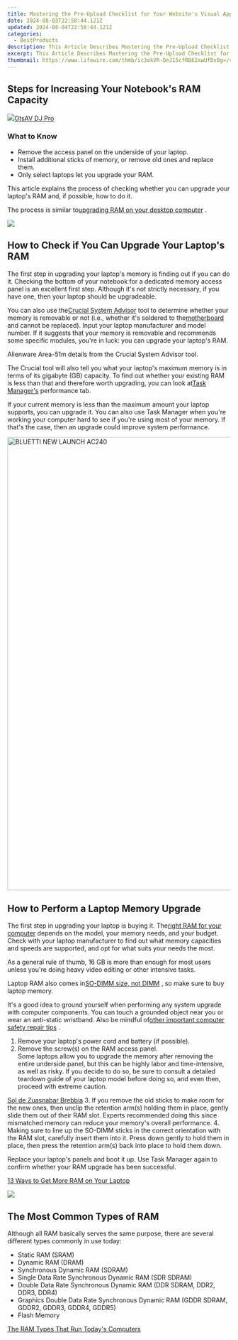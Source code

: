 ```yaml
---
title: Mastering the Pre-Upload Checklist for Your Website's Visual Appeal
date: 2024-08-03T22:58:44.121Z
updated: 2024-08-04T22:58:44.121Z
categories:
  - BestProducts
description: This Article Describes Mastering the Pre-Upload Checklist for Your Website's Visual Appeal
excerpt: This Article Describes Mastering the Pre-Upload Checklist for Your Website's Visual Appeal
thumbnail: https://www.lifewire.com/thmb/ic3okVR-QeJ15cfRB62xwUfDv0g=/400x300/filters:no_upscale():max_bytes(150000):strip_icc():format(webp)/82687981-1--58b746ae5f9b588080533c20.jpg
---
```


## Steps for Increasing Your Notebook's RAM Capacity
<!-- affiliate ads begin -->
<a href="https://otszone.ots7.com/order/checkout.php?PRODS=4713321&QTY=1&AFFILIATE=108875&CART=1"><img src="https://green.ots7.com/screenshots/OtsAV/OtsAVDJ1.90-300x188.jpg" border="0">OtsAV DJ Pro</a>
<!-- affiliate ads end -->
### What to Know

* Remove the access panel on the underside of your laptop.
* Install additional sticks of memory, or remove old ones and replace them.
* Only select laptops let you upgrade your RAM.

 This article explains the process of checking whether you can upgrade your laptop's RAM and, if possible, how to do it.

 The process is similar to[upgrading RAM on your desktop computer](https://www.lifewire.com/install-ram-in-computer-4782047) .

<!-- affiliate ads begin -->
<a href="https://shop.mondly.com/affiliate.php?ACCOUNT=ATISTUDI&AFFILIATE=108875&PATH=https%3A%2F%2Fwww.mondly.com%3FAFFILIATE%3D108875%26RESOURCE%3D%2BGeneral%2B970x90%2B"><img src="https://secure.avangate.com/images/merchant/69c418c33ec2e1a4267fa9bb77fa1428/general-970x90.gif" border="0"></a>
<!-- affiliate ads end -->
## How to Check if You Can Upgrade Your Laptop's RAM

 The first step in upgrading your laptop's memory is finding out if you can do it. Checking the bottom of your notebook for a dedicated memory access panel is an excellent first step. Although it's not strictly necessary, if you have one, then your laptop should be upgradeable.

 You can also use the[Crucial System Advisor](https://www.crucial.com/store/advisor) tool to determine whether your memory is removable or not (i.e., whether it's soldered to the[motherboard](https://www.lifewire.com/motherboards-system-boards-and-mainboards-2618154) and cannot be replaced). Input your laptop manufacturer and model number. If it suggests that your memory is removable and recommends some specific modules, you're in luck: you can upgrade your laptop's RAM.

 Alienware Area-51m details from the Crucial System Advisor tool.

 The Crucial tool will also tell you what your laptop's maximum memory is in terms of its gigabyte (GB) capacity. To find out whether your existing RAM is less than that and therefore worth upgrading, you can look at[Task Manager's](https://www.lifewire.com/task-manager-2626025) performance tab.

 If your current memory is less than the maximum amount your laptop supports, you can upgrade it. You can also use Task Manager when you're working your computer hard to see if you're using most of your memory. If that's the case, then an upgrade could improve system performance.

<!-- affiliate ads begin -->
<a href="https://bluetties.sjv.io/c/5597632/2039292/17094" target="_top" id="2039292"><img src="//a.impactradius-go.com/display-ad/17094-2039292" border="0" alt="BLUETTI NEW LAUNCH AC240" width="954" height="1020"/></a><img height="0" width="0" src="https://imp.pxf.io/i/5597632/2039292/17094" style="position:absolute;visibility:hidden;" border="0" />
<!-- affiliate ads end -->
## How to Perform a Laptop Memory Upgrade

 The first step in upgrading your laptop is buying it. The[right RAM for your computer](https://www.lifewire.com/laptop-memory-buyers-guide-833024) depends on the model, your memory needs, and your budget. Check with your laptop manufacturer to find out what memory capacities and speeds are supported, and opt for what suits your needs the most.

 As a general rule of thumb, 16 GB is more than enough for most users unless you're doing heavy video editing or other intensive tasks.

 Laptop RAM also comes in[SO-DIMM size, not DIMM](https://www.lifewire.com/ddr4-memory-833028) , so make sure to buy laptop memory.

 It's a good idea to ground yourself when performing any system upgrade with computer components. You can touch a grounded object near you or wear an anti-static wristband. Also be mindful of[other important computer safety repair tips](https://www.lifewire.com/important-computer-repair-safety-tips-2625176) .

1. Remove your laptop's power cord and battery (if possible).
2. Remove the screw(s) on the RAM access panel.  
 Some laptops allow you to upgrade the memory after removing the entire underside panel, but this can be highly labor and time-intensive, as well as risky. If you decide to do so, be sure to consult a detailed teardown guide of your laptop model before doing so, and even then, proceed with extreme caution.  

[Sol de Zuasnabar Brebbia](https://www.gettyimages.co.uk/search/photographer?family=creative&photographer=Sol+de+Zuasnabar+Brebbia)
3. If you remove the old sticks to make room for the new ones, then unclip the retention arm(s) holding them in place, gently slide them out of their RAM slot. Experts recommended doing this since mismatched memory can reduce your memory's overall performance.
4. Making sure to line up the SO-DIMM sticks in the correct orientation with the RAM slot, carefully insert them into it. Press down gently to hold them in place, then press the retention arm(s) back into place to hold them down.

 Replace your laptop's panels and boot it up. Use Task Manager again to confirm whether your RAM upgrade has been successful.

[13 Ways to Get More RAM on Your Laptop](https://www.lifewire.com/get-more-use-of-the-ram-on-your-laptop-5185878)

<!-- affiliate ads begin -->
<a href="https://secure.2checkout.com/order/checkout.php?PRODS=3727260&QTY=1&AFFILIATE=108875&CART=1"><img src="http://www.aiseesoft.com/avangate/30p/banner.jpg" border="0"></a>
<!-- affiliate ads end -->
## The Most Common Types of RAM

 Although all RAM basically serves the same purpose, there are several different types commonly in use today:

* Static RAM (SRAM)
* Dynamic RAM (DRAM)
* Synchronous Dynamic RAM (SDRAM)
* Single Data Rate Synchronous Dynamic RAM (SDR SDRAM)
* Double Data Rate Synchronous Dynamic RAM (DDR SDRAM, DDR2, DDR3, DDR4)
* Graphics Double Data Rate Synchronous Dynamic RAM (GDDR SDRAM, GDDR2, GDDR3, GDDR4, GDDR5)
* Flash Memory

[The RAM Types That Run Today's Computers](https://www.lifewire.com/types-of-ram-4150713)



<ins class="adsbygoogle"
     style="display:block"
     data-ad-format="autorelaxed"
     data-ad-client="ca-pub-7571918770474297"
     data-ad-slot="1223367746"></ins>



<ins class="adsbygoogle"
     style="display:block"
     data-ad-client="ca-pub-7571918770474297"
     data-ad-slot="8358498916"
     data-ad-format="auto"
     data-full-width-responsive="true"></ins>
